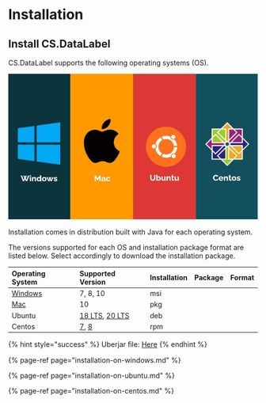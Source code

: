 # Installation

## **Install CS.DataLabel**

CS.DataLabel supports the following operating systems \(OS\).

![](../../.gitbook/assets/0.jpeg)

Installation comes in distribution built with Java for each operating system.

The versions supported for each OS and installation package format are listed below. Select accordingly to download the installation package.

| Operating System | Supported Version | Installation | Package | Format |
| :--- | :--- | :--- | :--- | :--- |
| [Windows](https://bit.ly/3xMayat) | 7, 8, 10 | msi |  |  |
| [Mac](https://bit.ly/3zObcpJ) | 10 | pkg |  |  |
| Ubuntu | [18 LTS](https://bit.ly/3gJZPY7), [20 LTS](https://bit.ly/3gSgd7Y) | deb |  |  |
| Centos | [7](https://bit.ly/3gJ7S7J), [8](https://bit.ly/3xUmOWv) | rpm |  |  |

{% hint style="success" %}
Uberjar ﬁle: [Here](https://bit.ly/3xHTpP6)
{% endhint %}

{% page-ref page="installation-on-windows.md" %}

{% page-ref page="installation-on-ubuntu.md" %}

{% page-ref page="installation-on-centos.md" %}



